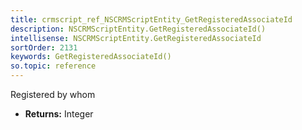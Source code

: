 ```yaml
---
title: crmscript_ref_NSCRMScriptEntity_GetRegisteredAssociateId
description: NSCRMScriptEntity.GetRegisteredAssociateId()
intellisense: NSCRMScriptEntity.GetRegisteredAssociateId
sortOrder: 2131
keywords: GetRegisteredAssociateId()
so.topic: reference
---
```



Registered by whom



* **Returns:** Integer


